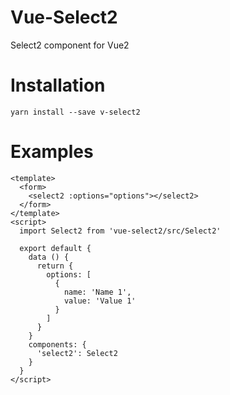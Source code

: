# Vue-Select2

Select2 component for Vue2

# Installation

```
yarn install --save v-select2
```

# Examples

```
<template>
  <form>
    <select2 :options="options"></select2>
  </form>
</template>
<script>
  import Select2 from 'vue-select2/src/Select2'

  export default {
  	data () {
  	  return {
  	  	options: [
  	  	  {
  	  	  	name: 'Name 1',
  	  	  	value: 'Value 1'
  	  	  }
  	  	]
  	  }
  	}
  	components: {
  	  'select2': Select2
  	}
  }
</script>  
```
